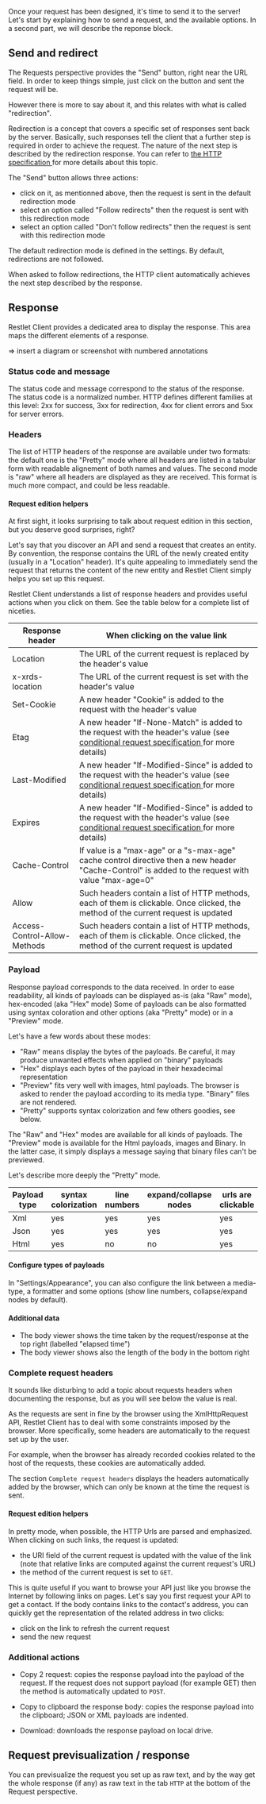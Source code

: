 Once your request has been designed, it's time to send it to the server!
Let's start by explaining how to send a request, and the available options.
In a second part, we will describe the reponse block.

<a class="anchor" name="send-and-redirect"></a>
## Send and redirect

The Requests perspective provides the "Send" button, right near the URL field.
In order to keep things simple, just click on the button and sent the request will be.

However there is more to say about it, and this relates with what is called "redirection".

Redirection is a concept that covers a specific set of responses sent back by the server.
Basically, such responses tell the client that a further step is required in order to achieve the request.
The nature of the next step is described by the redirection response.
You can refer to <a href="https://tools.ietf.org/html/rfc7231#page-54" target="_blank">the HTTP specification <i class="fa fa-external-link" aria-hidden="true"></i></a> for more details about this topic.

The "Send" button allows three actions:

* click on it, as mentionned above, then the request is sent in the default redirection mode
* select an option called "Follow redirects" then the request is sent with this redirection mode
* select an option called "Don't follow redirects" then the request is sent with this redirection mode

The default redirection mode is defined in the settings. By default, redirections are not followed.

When asked to follow redirections, the HTTP client automatically achieves the next step described by the response.

<a class="anchor" name="response"></a>
## Response

Restlet Client provides a dedicated area to display the response. This area maps the different elements of a response.

=> insert a diagram or screenshot with numbered annotations

<a class="anchor" name="status-code-and-message"></a>
### Status code and message

The status code and message correspond to the status of the response. The status code is a normalized number. HTTP defines different families at this level: 2xx for success, 3xx for redirection, 4xx for client errors and 5xx for server errors.

<a class="anchor" name="headers"></a>
### Headers

The list of HTTP headers of the response are available under two formats: the default one is the "Pretty" mode where all headers are listed in a tabular form with readable alignement of both names and values.
The second mode is "raw" where all headers are displayed as they are received. This format is much more compact, and could be less readable.

<a class="anchor" name="request-edition-helpers"></a>
#### Request edition helpers

At first sight, it looks surprising to talk about request edition in this section, but you deserve good surprises, right?

Let's say that you discover an API and send a request that creates an entity. By convention, the response contains the URL of the newly created entity (usually in a "Location" header). It's quite appealing to ìmmediately send the request that returns the content of the new entity and Restlet Client simply helps you set up this request.

Restlet Client understands a list of response headers and provides useful actions when you click on them. 
See the table below for a complete list of niceties.

Response header | When clicking on the value link
----------------|--------------------------------
Location | The URL of the current request is replaced by the header's value
x-xrds-location | The URL of the current request is set with the header's value
Set-Cookie | A new header "Cookie" is added to the request with the header's value
Etag | A new header "If-None-Match" is added to the request with the header's value (see <a href="https://tools.ietf.org/html/rfc7232" target="_blank">conditional request specification <i class="fa fa-external-link" aria-hidden="true"></i></a> for more details)
Last-Modified | A new header "If-Modified-Since" is added to the request with the header's value (see <a href="https://tools.ietf.org/html/rfc7232" target="_blank">conditional request specification <i class="fa fa-external-link" aria-hidden="true"></i></a> for more details)
Expires | A new header "If-Modified-Since" is added to the request with the header's value (see <a href="https://tools.ietf.org/html/rfc7232" target="_blank">conditional request specification <i class="fa fa-external-link" aria-hidden="true"></i></a> for more details)
Cache-Control | If value is a "max-age" or a "s-max-age" cache control directive then a new header "Cache-Control" is added to the request with value "max-age=0"
Allow | Such headers contain a list of HTTP methods, each of them is clickable. Once clicked, the method of the current request is updated
Access-Control-Allow-Methods | Such headers contain a list of HTTP methods, each of them is clickable. Once clicked, the method of the current request is updated

<a class="anchor" name="payload"></a>
### Payload

Response payload corresponds to the data received.
In order to ease readability, all kinds of payloads can be displayed as-is (aka "Raw" mode), hex-encoded (aka "Hex" mode)
Some of payloads can be also formatted using syntax coloration and other options (aka "Pretty" mode) or in a "Preview" mode.

Let's have a few words about these modes:

* "Raw" means display the bytes of the payloads. Be careful, it may produce unwanted effects when applied on "binary" payloads
* "Hex" displays each bytes of the payload in their hexadecimal representation
* "Preview" fits very well with images, html payloads. The browser is asked to render the payload according to its media type. "Binary" files are not rendered.
* "Pretty" supports syntax colorization and few others goodies, see below.

The "Raw" and "Hex" modes are available for all kinds of payloads.
The "Preview" mode is available for the Html payloads, images and Binary. In the latter case, it simply displays a message saying that binary files can't be previewed.

Let's describe more deeply the "Pretty" mode.

Payload type | syntax colorization | line numbers | expand/collapse nodes | urls are clickable
-------------|---------------------|--------------|-----------------------|-------------------
Xml | yes | yes | yes | yes
Json | yes | yes | yes | yes
Html | yes | no | no | yes


<a class="anchor" name="configure-types-of-payloads"></a>
#### Configure types of payloads

In "Settings/Appearance", you can also configure the link between a media-type, a formatter and some options (show line numbers, collapse/expand nodes by default).

<a class="anchor" name="additional-data"></a>
#### Additional data

* The body viewer shows the time taken by the request/response at the top right (labelled "elapsed time")
* The body viewer shows also the length of the body in the bottom right

<a class="anchor" name="complete-request-headers"></a>
### Complete request headers

It sounds like disturbing to add a topic about requests headers when documenting the response, but as you will see below the value is real.

As the requests are sent in fine by the browser using the XmlHttpRequest API, Restlet Client has to deal with some constraints imposed by the browser.
More specifically, some headers are automatically to the request set up by the user.

For example, when the browser has already recorded cookies related to the host of the requests, these cookies are automatically added.

The section `Complete request headers` displays the headers automatically added by the browser, which can only be known at the time the request is sent.

<a class="anchor" name="request-edition-helpers"></a>
#### Request edition helpers

In pretty mode, when possible, the HTTP Urls are parsed and emphasized. When clicking on such links, the request is updated:

* the URI field of the current request is updated with the value of the link (note that relative links are computed against the current request's URL)
* the method of the current request is set to `GET`.

This is quite useful if you want to browse your API just like you browse the Internet by following links on pages.
Let's say you first request your API to get a contact. If the body contains links to the contact's address, you can quickly get the representation of the related address in two clicks:

* click on the link to refresh the current request
* send the new request

<a class="anchor" name="additional-actions"></a>
### Additional actions

* Copy 2 request: copies the response payload into the payload of the request. If the request does not support payload (for example GET) then the method is automatically updated to `POST`.

* Copy to clipboard the response body: copies the response payload into the clipboard; JSON or XML payloads are indented.

* Download: downloads the response payload on local drive.

<a class="anchor" name="request-previsualization-response"></a>
## Request previsualization / response

You can previsualize the request you set up as raw text, and by the way get the whole response (if any) as raw text in the tab `HTTP` at the bottom of the Request perspective.
